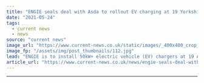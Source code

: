 ```yaml
---
title: "ENGIE seals deal with Asda to rollout EV charging at 19 Yorkshire sites"
date: "2021-05-24"
tags: 
  - current news
  - news
source: "current news"
image_url: "https://www.current-news.co.uk/static/images/_400x400_crop_center-center/Asda-EV-Charging-Point-image-Asda-Engie.jpg"
image_fp: "/assets/img/post_thumbnails/112.jpg"
lead: "​ENGIE is to install 50kW+ electric vehicle (EV) chargers at 19 Asda locations in West Yorkshire as part of a new partnership."
article_url: "https://www.current-news.co.uk/news/engie-seals-deal-with-asda-to-rollout-ev-charging-at-19-yorkshire-sites?utm_source=rss-feeds&utm_medium=rss&utm_campaign=rss"
---
```


---
